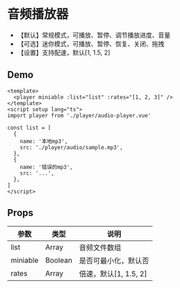 # 音频播放器

- 【默认】常规模式，可播放、暂停、调节播放进度、音量
- 【可选】迷你模式，可播放、暂停、恢复、关闭、拖拽
- 【设置】支持配速，默认[1, 1.5, 2]

## Demo

<ClientOnly>
  <player miniable :list="list" :rates="[1, 2, 3]"></player>
</ClientOnly>

<script setup lang="ts">
import { withBase } from 'vitepress'
import player from './player/audio-player.vue'

const list = [
  {
    name: '本地mp3',
    src: withBase('/audio/sample.mp3'),
  },
  {
    name: '错误的mp3',
    src: '...',
  },
]
</script>

```vue
<template>
  <player miniable :list="list" :rates="[1, 2, 3]" />
</template>
<script setup lang="ts">
import player from './player/audio-player.vue'

const list = [
  {
    name: '本地mp3',
    src: './player/audio/sample.mp3',
  },
  {
    name: '错误的mp3',
    src: '...',
  },
]
</script>
```

## Props

|参数|类型|说明|
|---|---|---|
|list|Array|音频文件数组|
|miniable|Boolean|是否可最小化，默认否|
|rates|Array|倍速，默认[1, 1.5, 2]|
